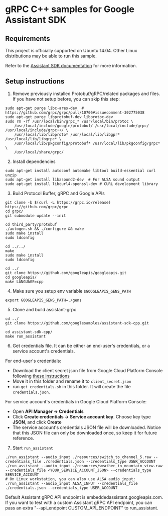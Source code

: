 # gRPC C++ samples for Google Assistant SDK

## Requirements

This project is officially supported on Ubuntu 14.04. Other Linux distributions may be able to run
this sample.

Refer to the [Assistant SDK documentation](https://developers.google.com/assistant/sdk/) for more information.

## Setup instructions

1. Remove previously installed Protobuf/gRPC/related packages and files. If you have not setup before, you can skip this step:
```
sudo apt-get purge libc-ares-dev  # https://github.com/grpc/grpc/pull/10706#issuecomment-302775038
sudo apt-get purge libprotobuf-dev libprotoc-dev
sudo rm -rf /usr/local/bin/grpc_* /usr/local/bin/protoc \
    /usr/local/include/google/protobuf/ /usr/local/include/grpc/ /usr/local/include/grpc++/ \
    /usr/local/lib/libproto* /usr/local/lib/libgpr* /usr/local/lib/libgrpc* \
    /usr/local/lib/pkgconfig/protobuf* /usr/local/lib/pkgconfig/grpc* \
    /usr/local/share/grpc/
```

2. Install dependencies
```
sudo apt-get install autoconf automake libtool build-essential curl unzip
sudo apt-get install libasound2-dev  # For ALSA sound output
sudo apt-get install libcurl4-openssl-dev # CURL development library
```

3. Build Protocol Buffer, gRPC and Google APIs
```
git clone -b $(curl -L https://grpc.io/release) https://github.com/grpc/grpc
cd grpc/
git submodule update --init

cd third_party/protobuf
./autogen.sh && ./configure && make
sudo make install
sudo ldconfig

cd ../../
make
sudo make install
sudo ldconfig

cd ../
git clone https://github.com/googleapis/googleapis.git
cd googleapis/
make LANGUAGE=cpp
```

4. Make sure you setup env variable `$GOOGLEAPIS_GENS_PATH`
```
export GOOGLEAPIS_GENS_PATH=./gens
```

5. Clone and build assistant-grpc
```
cd ../
git clone https://github.com/googlesamples/assistant-sdk-cpp.git

cd assistant-sdk-cpp/
make run_assistant
```

6. Get credentials file. It can be either an end-user's credentials, or a service account's credentials.

For end-user's credentials:

* Download the client secret json file from Google Cloud Platform Console following [these instructions](https://developers.google.com/assistant/sdk/develop/python/config-dev-project-and-account)
* Move it in this folder and rename it to `client_secret.json`
* run `get_credentials.sh` in this folder. It will create the file `credentials.json`.

For service account's credentials in Google Cloud Platform Console:

* Open **API Manager -> Credentials**
* Click **Create credentials -> Service account key**. Choose key type **JSON**, and click **Create**
* The service account's credentials JSON file will be downloaded. Notice that this JSON file can only be downloaded once, so keep it for future reference.

7. Start `run_assistant`
```
./run_assistant --audio_input ./resources/switch_to_channel_5.raw --credentials_file ./credentials.json --credentials_type USER_ACCOUNT
./run_assistant --audio_input ./resources/weather_in_mountain_view.raw --credentials_file <YOUR_SERVICE_ACCOUNT_JSON> --credentials_type SERVICE_ACCOUNT
# On Linux workstation, you can also use ALSA audio input:
./run_assistant --audio_input ALSA_INPUT --credentials_file ./credentials.json --credentials_type USER_ACCOUNT
```

Default Assistant gRPC API endpoint is embeddedassistant.googleapis.com. If you want to test with a custom Assistant gRPC API endpoint, you can pass an extra "--api_endpoint CUSTOM_API_ENDPOINT" to run_assistant.
